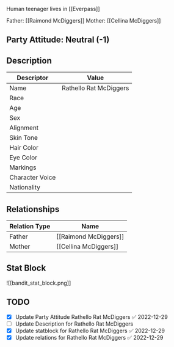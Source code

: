 Human teenager 
lives in [[Everpass]]

Father: [[Raimond McDiggers]]
Mother: [[Cellina McDiggers]]

## Party Attitude: Neutral (-1)

## Description

| Descriptor      | Value     |
| --------------- | --------- |
| Name            | Rathello Rat McDiggers |
| Race            |           |
| Age             |           |
| Sex             |           |
| Alignment       |           |
| Skin Tone       |           |
| Hair Color      |           |
| Eye Color       |           |
| Markings        |           |
| Character Voice |           |
| Nationality     |           |

## Relationships
| Relation Type | Name                  |
| ------------- | --------------------- |
| Father        | [[Raimond McDiggers]] |
| Mother        | [[Cellina McDiggers]] |

## Stat Block
![[bandit_stat_block.png]]
## TODO

- [x] Update Party Attitude Rathello Rat McDiggers ✅ 2022-12-29
- [ ] Update Description for Rathello Rat McDiggers
- [x] Update statblock for Rathello Rat McDiggers ✅ 2022-12-29
- [x] Update relations for Rathello Rat McDiggers ✅ 2022-12-29
